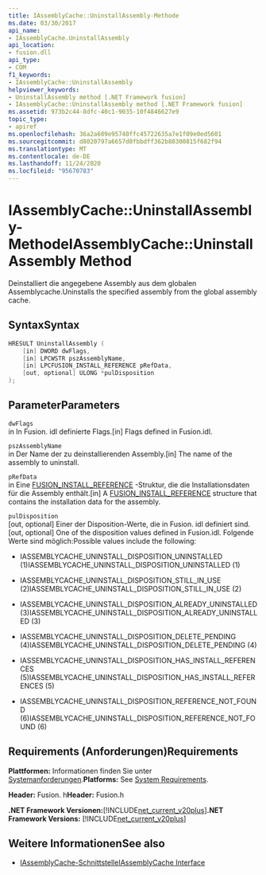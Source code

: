 ```yaml
---
title: IAssemblyCache::UninstallAssembly-Methode
ms.date: 03/30/2017
api_name:
- IAssemblyCache.UninstallAssembly
api_location:
- fusion.dll
api_type:
- COM
f1_keywords:
- IAssemblyCache::UninstallAssembly
helpviewer_keywords:
- UninstallAssembly method [.NET Framework fusion]
- IAssemblyCache::UninstallAssembly method [.NET Framework fusion]
ms.assetid: 973b2c44-8dfc-40c1-9035-10f4846627e9
topic_type:
- apiref
ms.openlocfilehash: 36a2a609e95740ffc45722635a7e1f09e0ed5601
ms.sourcegitcommit: d8020797a6657d0fbbdff362b80300815f682f94
ms.translationtype: MT
ms.contentlocale: de-DE
ms.lasthandoff: 11/24/2020
ms.locfileid: "95670783"
---
```

# <a name="iassemblycacheuninstallassembly-method"></a><span data-ttu-id="7884c-102">IAssemblyCache::UninstallAssembly-Methode</span><span class="sxs-lookup"><span data-stu-id="7884c-102">IAssemblyCache::UninstallAssembly Method</span></span>

<span data-ttu-id="7884c-103">Deinstalliert die angegebene Assembly aus dem globalen Assemblycache.</span><span class="sxs-lookup"><span data-stu-id="7884c-103">Uninstalls the specified assembly from the global assembly cache.</span></span>  
  
## <a name="syntax"></a><span data-ttu-id="7884c-104">Syntax</span><span class="sxs-lookup"><span data-stu-id="7884c-104">Syntax</span></span>  
  
```cpp  
HRESULT UninstallAssembly (  
    [in] DWORD dwFlags,  
    [in] LPCWSTR pszAssemblyName,  
    [in] LPCFUSION_INSTALL_REFERENCE pRefData,  
    [out, optional] ULONG *pulDisposition  
);  
```  
  
## <a name="parameters"></a><span data-ttu-id="7884c-105">Parameter</span><span class="sxs-lookup"><span data-stu-id="7884c-105">Parameters</span></span>  

 `dwFlags`  
 <span data-ttu-id="7884c-106">in In Fusion. idl definierte Flags.</span><span class="sxs-lookup"><span data-stu-id="7884c-106">[in] Flags defined in Fusion.idl.</span></span>  
  
 `pszAssemblyName`  
 <span data-ttu-id="7884c-107">in Der Name der zu deinstallierenden Assembly.</span><span class="sxs-lookup"><span data-stu-id="7884c-107">[in] The name of the assembly to uninstall.</span></span>  
  
 `pRefData`  
 <span data-ttu-id="7884c-108">in Eine [FUSION_INSTALL_REFERENCE](fusion-install-reference-structure.md) -Struktur, die die Installationsdaten für die Assembly enthält.</span><span class="sxs-lookup"><span data-stu-id="7884c-108">[in] A [FUSION_INSTALL_REFERENCE](fusion-install-reference-structure.md) structure that contains the installation data for the assembly.</span></span>  
  
 `pulDisposition`  
 <span data-ttu-id="7884c-109">[out, optional] Einer der Disposition-Werte, die in Fusion. idl definiert sind.</span><span class="sxs-lookup"><span data-stu-id="7884c-109">[out, optional] One of the disposition values defined in Fusion.idl.</span></span> <span data-ttu-id="7884c-110">Folgende Werte sind möglich:</span><span class="sxs-lookup"><span data-stu-id="7884c-110">Possible values include the following:</span></span>  
  
- <span data-ttu-id="7884c-111">IASSEMBLYCACHE_UNINSTALL_DISPOSITION_UNINSTALLED (1)</span><span class="sxs-lookup"><span data-stu-id="7884c-111">IASSEMBLYCACHE_UNINSTALL_DISPOSITION_UNINSTALLED (1)</span></span>  
  
- <span data-ttu-id="7884c-112">IASSEMBLYCACHE_UNINSTALL_DISPOSITION_STILL_IN_USE (2)</span><span class="sxs-lookup"><span data-stu-id="7884c-112">IASSEMBLYCACHE_UNINSTALL_DISPOSITION_STILL_IN_USE (2)</span></span>  
  
- <span data-ttu-id="7884c-113">IASSEMBLYCACHE_UNINSTALL_DISPOSITION_ALREADY_UNINSTALLED (3)</span><span class="sxs-lookup"><span data-stu-id="7884c-113">IASSEMBLYCACHE_UNINSTALL_DISPOSITION_ALREADY_UNINSTALLED (3)</span></span>  
  
- <span data-ttu-id="7884c-114">IASSEMBLYCACHE_UNINSTALL_DISPOSITION_DELETE_PENDING (4)</span><span class="sxs-lookup"><span data-stu-id="7884c-114">IASSEMBLYCACHE_UNINSTALL_DISPOSITION_DELETE_PENDING (4)</span></span>  
  
- <span data-ttu-id="7884c-115">IASSEMBLYCACHE_UNINSTALL_DISPOSITION_HAS_INSTALL_REFERENCES (5)</span><span class="sxs-lookup"><span data-stu-id="7884c-115">IASSEMBLYCACHE_UNINSTALL_DISPOSITION_HAS_INSTALL_REFERENCES (5)</span></span>  
  
- <span data-ttu-id="7884c-116">IASSEMBLYCACHE_UNINSTALL_DISPOSITION_REFERENCE_NOT_FOUND (6)</span><span class="sxs-lookup"><span data-stu-id="7884c-116">IASSEMBLYCACHE_UNINSTALL_DISPOSITION_REFERENCE_NOT_FOUND (6)</span></span>  
  
## <a name="requirements"></a><span data-ttu-id="7884c-117">Requirements (Anforderungen)</span><span class="sxs-lookup"><span data-stu-id="7884c-117">Requirements</span></span>  

 <span data-ttu-id="7884c-118">**Plattformen:** Informationen finden Sie unter [Systemanforderungen](../../get-started/system-requirements.md).</span><span class="sxs-lookup"><span data-stu-id="7884c-118">**Platforms:** See [System Requirements](../../get-started/system-requirements.md).</span></span>  
  
 <span data-ttu-id="7884c-119">**Header:** Fusion. h</span><span class="sxs-lookup"><span data-stu-id="7884c-119">**Header:** Fusion.h</span></span>  
  
 <span data-ttu-id="7884c-120">**.NET Framework Versionen:**[!INCLUDE[net_current_v20plus](../../../../includes/net-current-v20plus-md.md)]</span><span class="sxs-lookup"><span data-stu-id="7884c-120">**.NET Framework Versions:** [!INCLUDE[net_current_v20plus](../../../../includes/net-current-v20plus-md.md)]</span></span>  
  
## <a name="see-also"></a><span data-ttu-id="7884c-121">Weitere Informationen</span><span class="sxs-lookup"><span data-stu-id="7884c-121">See also</span></span>

- [<span data-ttu-id="7884c-122">IAssemblyCache-Schnittstelle</span><span class="sxs-lookup"><span data-stu-id="7884c-122">IAssemblyCache Interface</span></span>](iassemblycache-interface.md)
